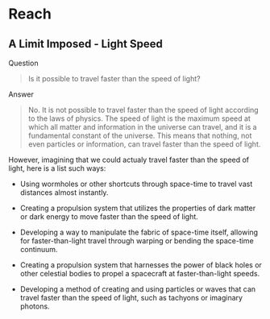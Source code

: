 # Reach

## A Limit Imposed - Light Speed

Question
> Is it possible to travel faster than the speed of light?

Answer
> No. It is not possible to travel faster than the speed of light according to the laws of physics. The speed of light is the maximum speed at which all matter and information in the universe can travel, and it is a fundamental constant of the universe. This means that nothing, not even particles or information, can travel faster than the speed of light.

However, imagining that we could actualy travel faster than the speed of light, here is a list such ways:

- Using wormholes or other shortcuts through space-time to travel vast distances almost instantly.

- Creating a propulsion system that utilizes the properties of dark matter or dark energy to move faster than the speed of light.

- Developing a way to manipulate the fabric of space-time itself, allowing for faster-than-light travel through warping or bending the space-time continuum.

- Creating a propulsion system that harnesses the power of black holes or other celestial bodies to propel a spacecraft at faster-than-light speeds.

- Developing a method of creating and using particles or waves that can travel faster than the speed of light, such as tachyons or imaginary photons.


